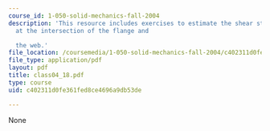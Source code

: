 ```yaml
---
course_id: 1-050-solid-mechanics-fall-2004
description: 'This resource includes exercises to estimate the shear stress acting
  at the intersection of the flange and

  the web.'
file_location: /coursemedia/1-050-solid-mechanics-fall-2004/c402311d0fe361fed8ce4696a9db53de_class04_18.pdf
file_type: application/pdf
layout: pdf
title: class04_18.pdf
type: course
uid: c402311d0fe361fed8ce4696a9db53de

---
```

None